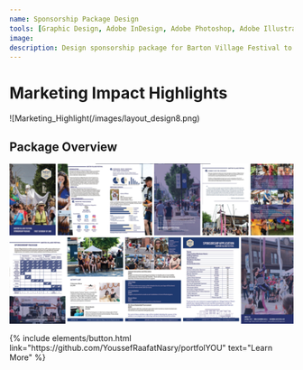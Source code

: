 ```yaml
---
name: Sponsorship Package Design
tools: [Graphic Design, Adobe InDesign, Adobe Photoshop, Adobe Illustrator]
image: 
description: Design sponsorship package for Barton Village Festival to showcase event highlight, festival participants' demographics, social media promotion, and sponsorship.
---
```


# Marketing Impact Highlights

![Marketing_Highlight(/images/layout_design8.png)

## Package Overview

![Sponsorship_Package](/images/layout_design7.png)

<p class="text-center">
{% include elements/button.html link="https://github.com/YoussefRaafatNasry/portfolYOU" text="Learn More" %}
</p>